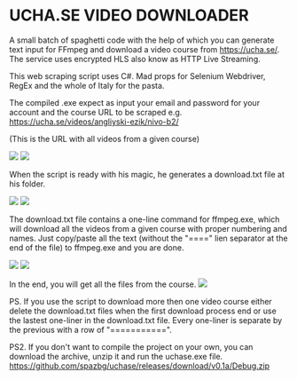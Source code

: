 # UCHA.SE VIDEO DOWNLOADER
A small batch of spaghetti code with the help of which you can generate text input for FFmpeg and download a video course from https://ucha.se/. The service uses encrypted HLS also know as HTTP Live Streaming.

This web scraping script uses C#. Mad props for Selenium Webdriver, RegEx and the whole of Italy for the pasta. 

The compiled .exe expect as input your email and password for your account and the course URL to be scraped e.g. https://ucha.se/videos/angliyski-ezik/nivo-b2/ 

(This is the URL with all videos from a given course)

<img src="https://i.imgur.com/vxabyJi.png">

<img src="https://i.imgur.com/jcJQIqj.png">

When the script is ready with his magic, he generates a download.txt file at his folder. 

<img src="https://i.imgur.com/Sr1zpmw.png">

<img src="https://i.imgur.com/6Zv3o9f.png">

The download.txt file contains a one-line command for ffmpeg.exe, which will download all the videos from a given course with proper numbering and names. Just copy/paste all the text (without the "====" lien separator at the end of the file) to ffmpeg.exe and you are done. 

<img src="https://i.imgur.com/ib4S31b.png">

<img src="https://i.imgur.com/pzQd8Vh.png">

In the end, you will get all the files from the course. 
<img src="https://i.imgur.com/DyyxaJy.png">

PS. If you use the script to download more then one video course either delete the download.txt files when the first download process end or use the lastest one-liner in the download.txt file. Every one-liner is separate by the previous with a row of "===========". 

PS2. If you don't want to compile the project on your own, you can download the archive, unzip it and run the uchase.exe file.
https://github.com/spazbg/uchase/releases/download/v0.1a/Debug.zip
